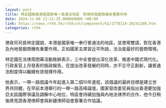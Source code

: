 ```yaml
---
layout: post
title: 林定國稱香港是國家唯一普通法地區　對兩地發掘商機有重要作用
date: 2024-11-08 11:11:25.000000000 +08:00
link: https://news.rthk.hk/rthk/ch/component/k2/1778114-20241108.htm
categories: rthk
---
```


律政司司長林定國說，本港是國家唯一奉行普通法的地區，並使用雙語，對在香港及內地發掘商機有重要作用，正如國家主席習近平所說，法治是最好的營商環境。

林定國在法律周閉幕活動致辭表示，三中全會提出深化改革、推進中國式現代化。行政長官上月發表的施政報告，在提出改革發展的同時，亦不忘守正創新，讓普通法制度得以繼續有效發揮作用。

他表示，一帶一路倡議今年起進入第二個10年進程，該倡議的最終目標是建立世界共同體，在早前本港舉行的一帶一路高峰論壇，國家發改委官員指出香港要加強亞太區國際爭議及調解中心地位，特區會持續加強與內地法律界的合作，他今日稍後將見證香港律師會與新疆律師協會簽署合作協議。
